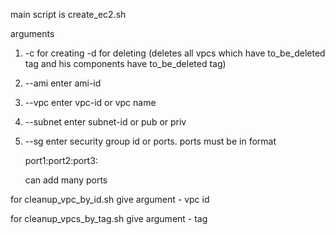 main script is create_ec2.sh

arguments

1) -c for creating
   -d for deleting (deletes all vpcs which have to_be_deleted tag and his components have to_be_deleted tag)

2) --ami
   enter ami-id

3) --vpc
   enter vpc-id or vpc name

4) --subnet
   enter subnet-id or pub or priv

5) --sg
   enter security group id or ports. ports must be in format
   
   port1:port2:port3:
   
   can add many ports 



for cleanup_vpc_by_id.sh give argument - vpc id

for cleanup_vpcs_by_tag.sh give argument - tag 
